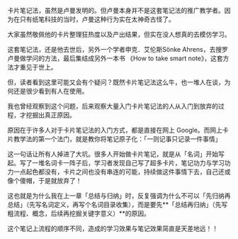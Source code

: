 
卡片笔记法，虽然是卢曼发明的。但卢曼本身并不是这套笔记法的推广教学者。因为在只有纸笔科技的当时，卢曼这种行为实在太神奇古怪了。

大家虽然敬佩他的卡片整理狂热度以及产出结果，但实在没人想真的去模仿学习。

这套笔记法，还是他去世后，另外一个学者申克．艾伦斯Sönke Ahrens，去搜罗卢曼做学问的方法，最后集结成另外一本书 《How to take smart note》，这套方法才重见于世上。

但，读者看到这里可能又会有个疑问？既然卡片笔记法这么牛，也一堆人在谈，为何还是很少看到有人在使用。

我也曾经观察到这个问题，后来观察大量入门卡片笔记法的人从入门到放弃的过程，才挖掘出真正原因。

原因在于许多人对于卡片笔记法的入门方式，都是直接在网上 Google。而网上卡片教学法的第一个法门，就是教你将笔记原子化：「一则记事只记录一件事情」

这一句话让所有人掉进了大坑。很多人开始做卡片笔记，就是从「名词」开始写起。写了一堆名词卡一阵子后，学习者发现自己写了超多卡片，笔记功力与学习功力一点起色都没有，卡片之间也没有串连的可能，持续做这件事情下去，自己还或像个傻帽，于是就放弃了！

这也就是为什么我在上一章「总结与归纳」时，反复强调为什么不可以「先归纳再总结」（先写名词定义，再写个名词目录收集），而是要先**「总结再归纳」（先写粗流程、概念，后续再挖掘关键字意义）**的原因。

这个笔记上流程的顺序不同，造成的学习效果与笔记效果简直是天差地远！！